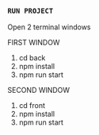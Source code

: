 ### `RUN PROJECT`

Open 2 terminal windows

FIRST WINDOW
1. cd back
2. npm install
3. npm run start

SECOND WINDOW 
1. cd front
2. npm install
3. npm run start